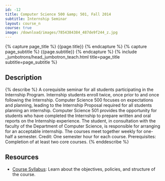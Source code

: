 ```yaml
---
id: -12
title: Computer Science 500 &amp; 501, Fall 2014
subtitle: Internship Seminar
layout: course_n
course: true
image: /download/images/7854384384_487de9f244_z.jpg
---
```


{% capture page_title %} {{page.title}} {% endcapture %}
{% capture page_subtitle %} {{page.subtitle}} {% endcapture %}
{% include _jumbotrons/head_jumbotron_teach.html title=page_title subtitle=page_subtitle %}

## Description

{% describe %}
A corequisite seminar for all students participating in the Internship Program.
Internship students enroll twice, once prior to and once following the
Internship. Computer Science 500 focuses on expectations and planning, leading
to the Internship Proposal required for all students planning an internship.
Computer Science 501 provides the opportunity for students who have completed
the Internship to prepare written and oral reports on the Internship
experience. The student, in consultation with the faculty of the Department of
Computer Science, is responsible for arranging for an acceptable internship.
The courses meet together weekly for one-half a semester. Credit: One semester
hour for each course. Prerequisites: Completion of at least two core courses.
{% enddescribe %}

## Resources

<ul>

<li><a href="{{site.baseurl}}teaching/cs500501F2014/provide/syllabus/cs500501-syllabus.pdf"
class="major">Course Syllabus</a>: Learn about the objectives, policies, and structure of the course.</li>

</ul>
